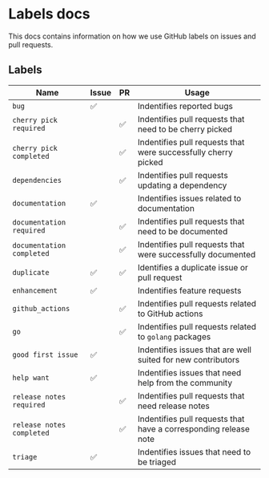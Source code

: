 # Labels docs

This docs contains information on how we use GitHub labels on issues and pull requests.

## Labels

| Name | Issue | PR | Usage |
|---|---|---|---|
| `bug` | :white_check_mark: | | Indentifies reported bugs |
| `cherry pick required` | | :white_check_mark: | Indentifies pull requests that need to be cherry picked |
| `cherry pick completed` | | :white_check_mark: | Indentifies pull requests that were successfully cherry picked |
| `dependencies` | | :white_check_mark: | Indentifies pull requests updating a dependency |
| `documentation` | :white_check_mark: | | Indentifies issues related to documentation |
| `documentation required` | | :white_check_mark: | Indentifies pull requests that need to be documented |
| `documentation completed` | | :white_check_mark: | Indentifies pull requests that were successfully documented |
| `duplicate` | :white_check_mark: | :white_check_mark: | Identifies a duplicate issue or pull request |
| `enhancement` | :white_check_mark: | | Indentifies feature requests |
| `github_actions` | | :white_check_mark: | Indentifies pull requests related to GitHub actions |
| `go` | | :white_check_mark: | Indentifies pull requests related to `golang` packages |
| `good first issue` | :white_check_mark: | | Indentifies issues that are well suited for new contributors |
| `help want` | :white_check_mark: | | Indentifies issues that need help from the community |
| `release notes required` | | :white_check_mark: | Indentifies pull requests that need release notes |
| `release notes completed` | | :white_check_mark: | Indentifies pull requests that have a corresponding release note |
| `triage` | :white_check_mark: | | Indentifies issues that need to be triaged |
